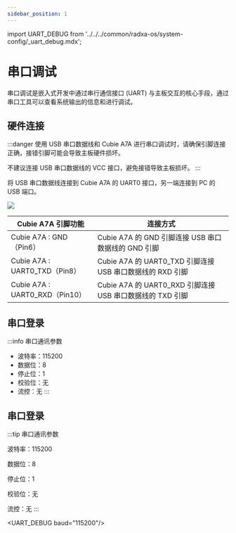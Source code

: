 ```yaml
---
sidebar_position: 1
---
```


import UART_DEBUG from '../../../common/radxa-os/system-config/\_uart_debug.mdx';

# 串口调试

串口调试是嵌入式开发中通过串行通信接口 (UART) 与主板交互的核心手段，通过串口工具可以查看系统输出的信息和进行调试。

## 硬件连接

:::danger
使用 USB 串口数据线和 Cubie A7A 进行串口调试时，请确保引脚连接正确，接错引脚可能会导致主板硬件损坏。

不建议连接 USB 串口数据线的 VCC 接口，避免接错导致主板损坏。
:::

将 USB 串口数据线连接到 Cubie A7A 的 UART0 接口，另一端连接到 PC 的 USB 端口。

<div style={{textAlign: 'center'}}>
  <img src="/img/cubie/a7a/a7a-uart.webp" style={{width: '100%', maxWidth: '1200px'}} />
</div>

| Cubie A7A 引脚功能             | 连接方式                                                  |
| ------------------------------ | --------------------------------------------------------- |
| Cubie A7A : GND（Pin6）        | Cubie A7A 的 GND 引脚连接 USB 串口数据线的 GND 引脚       |
| Cubie A7A : UART0_TXD（Pin8）  | Cubie A7A 的 UART0_TXD 引脚连接 USB 串口数据线的 RXD 引脚 |
| Cubie A7A : UART0_RXD（Pin10） | Cubie A7A 的 UART0_RXD 引脚连接 USB 串口数据线的 TXD 引脚 |

## 串口登录

:::info
串口通讯参数

- 波特率：115200
- 数据位：8
- 停止位：1
- 校验位：无
- 流控：无
  :::

## 串口登录

:::tip 串口通讯参数

波特率：115200

数据位：8

停止位：1

校验位：无

流控：无
:::

<UART_DEBUG baud="115200"/>
